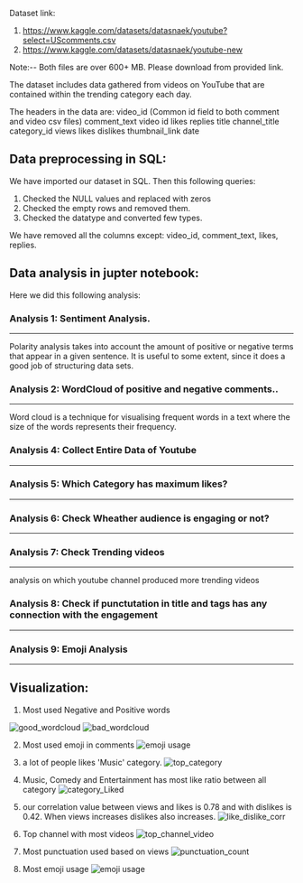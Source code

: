Dataset link:
1. https://www.kaggle.com/datasets/datasnaek/youtube?select=UScomments.csv
2. https://www.kaggle.com/datasets/datasnaek/youtube-new

Note:-- Both files are over 600+ MB. Please download from provided link.

The dataset includes data gathered from videos on YouTube that are contained within the trending category each day.


The headers in the data are:
video_id (Common id field to both comment and video csv files)
comment_text
video id
likes
replies
title
channel_title
category_id
views
likes
dislikes
thumbnail_link
date 


## Data preprocessing in SQL:
We have imported our dataset in SQL. Then this following queries:

1. Checked the NULL values and replaced with zeros
2. Checked the empty rows and removed them.
3. Checked the datatype and converted few types.

We have removed all the columns except: video_id, comment_text, likes, replies.

## Data analysis in jupter notebook:

Here we did this following analysis:
### Analysis 1: Sentiment Analysis. 
------------------------------------------------------------------------------------------
Polarity analysis takes into account the amount of positive or negative terms that appear in a given sentence. It is useful to some extent, since it does a good job of structuring data sets.

### Analysis 2: WordCloud of positive and negative comments..
----------------------------------------------------------------
 Word cloud is a technique for visualising frequent words in a text where the size of the words represents their frequency.

### Analysis 4: Collect Entire Data of Youtube
--------------------------------------------------------------------------------------------

### Analysis 5: Which Category has maximum likes?
------------------------------------------------------------------------------------------------

### Analysis 6: Check Wheather audience is engaging or not?
------------------------------------------------------------------------------------------------

### Analysis 7: Check Trending videos
------------------------------------------------------------------------------------------------
analysis on which youtube channel produced more trending videos

### Analysis 8: Check if punctutation in title and tags has any connection with the engagement
------------------------------------------------------------------------------------------------

### Analysis 9: Emoji Analysis
----------------------------------------------------------------


## Visualization:

1. Most used Negative and Positive words

![good_wordcloud](https://user-images.githubusercontent.com/106653421/172575933-7f2be4f9-7112-4cc8-86a7-3f57f7d74abe.png)
![bad_wordcloud](https://user-images.githubusercontent.com/106653421/172575951-3d5f5456-62c9-420a-a4a5-68e90da78a56.png)

2. Most used emoji in comments
![emoji usage](https://user-images.githubusercontent.com/106653421/172568094-8ec7755f-60e7-451b-afc2-9d62a4477a7a.png)

3. a lot of people likes 'Music' category.
![top_category](https://user-images.githubusercontent.com/106653421/172568173-23900205-a7d5-4a9e-a998-0ecf9250f294.png)

4. Music, Comedy and Entertainment has most like ratio between all category
![category_Liked](https://user-images.githubusercontent.com/106653421/172568183-4816f35f-8cff-490c-922e-1c6c5727b8cf.png)

5. our correlation value between views and likes is 0.78 and with dislikes is 0.42. When views increases dislikes also increases.
![like_dislike_corr](https://user-images.githubusercontent.com/106653421/172568203-8b30e735-537f-466f-b053-87557ede76a1.png)

6. Top channel with most videos
![top_channel_video](https://user-images.githubusercontent.com/106653421/172568215-7b8596c3-79b2-472f-9dde-7d85529a1f1e.png)

7. Most punctuation used based on views
![punctuation_count](https://user-images.githubusercontent.com/106653421/172568304-1b0a151e-0c9b-4790-b1a9-0c2d77f63354.png)

8. Most emoji usage
![emoji usage](https://user-images.githubusercontent.com/106653421/172568359-10f8f35f-2185-44fa-85e8-7c2345fc239f.png)
